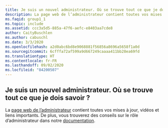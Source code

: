 ```yaml
---
title: Je suis un nouvel administrateur. Où se trouve tout ce que je dois savoir ?
description: La page web de l’administrateur contient toutes vos mises à jour, vidéos et liens importants. De plus, vous trouverez des conseils sur le rôle d’administrateur dans notre...
ms.faqid: group1_1
ms.topic: include
ms.assetid: ccc3a5d5-885a-47f6-aefc-e8403aa7cde8
author: CaityBuschlen
ms.author: cabuschl
ms.date: 3/3/2020
ms.openlocfilehash: a2d0abc6bd8e9068881f56856a8696a5658f1a0d
ms.sourcegitcommit: 6cfffa72af599a9d667249caaaa411bb28ea69fd
ms.translationtype: HT
ms.contentlocale: fr-FR
ms.lasthandoff: 09/02/2020
ms.locfileid: "84200507"
---
```

## <a name="im-a-new-administrator-where-is-everything-i-need-to-know"></a>Je suis un nouvel administrateur. Où se trouve tout ce que je dois savoir ?

La [page web de l’administrateur](https://visualstudio.microsoft.com/subscriptions-administration/) contient toutes vos mises à jour, vidéos et liens importants. De plus, vous trouverez des conseils sur le rôle d’administrateur dans notre [documentation](https://docs.microsoft.com/visualstudio/subscriptions/admin-responsibilities).
